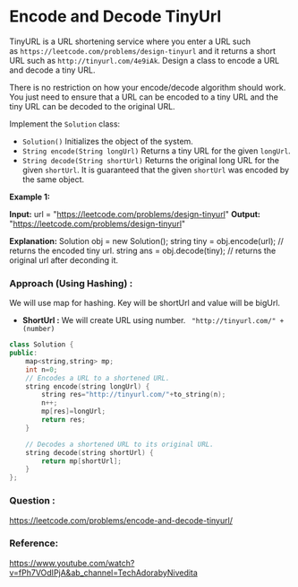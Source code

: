 # Encode and Decode TinyUrl

TinyURL is a URL shortening service where you enter a URL such as `https://leetcode.com/problems/design-tinyurl` and it returns a short URL such as `http://tinyurl.com/4e9iAk`. Design a class to encode a URL and decode a tiny URL.

There is no restriction on how your encode/decode algorithm should work. You just need to ensure that a URL can be encoded to a tiny URL and the tiny URL can be decoded to the original URL.

Implement the `Solution` class:

- `Solution()` Initializes the object of the system.
- `String encode(String longUrl)` Returns a tiny URL for the given `longUrl`.
- `String decode(String shortUrl)` Returns the original long URL for the given `shortUrl`. It is guaranteed that the given `shortUrl` was encoded by the same object.

**Example 1:**

**Input:** url = "https://leetcode.com/problems/design-tinyurl"
**Output:** "https://leetcode.com/problems/design-tinyurl"

**Explanation:**
Solution obj = new Solution();
string tiny = obj.encode(url); // returns the encoded tiny url.
string ans = obj.decode(tiny); // returns the original url after deconding it.

### Approach (Using Hashing) :

We will use map for hashing. Key will be shortUrl and value will be bigUrl.

- **ShortUrl :** We will create URL using number.
  ` "http://tinyurl.com/" +(number)`

```cpp
class Solution {
public:
    map<string,string> mp;
    int n=0;
    // Encodes a URL to a shortened URL.
    string encode(string longUrl) {
        string res="http://tinyurl.com/"+to_string(n);
        n++;
        mp[res]=longUrl;
        return res;
    }

    // Decodes a shortened URL to its original URL.
    string decode(string shortUrl) {
        return mp[shortUrl];
    }
};
```

### Question :

https://leetcode.com/problems/encode-and-decode-tinyurl/

### Reference:

https://www.youtube.com/watch?v=fPh7VOdIPjA&ab_channel=TechAdorabyNivedita
